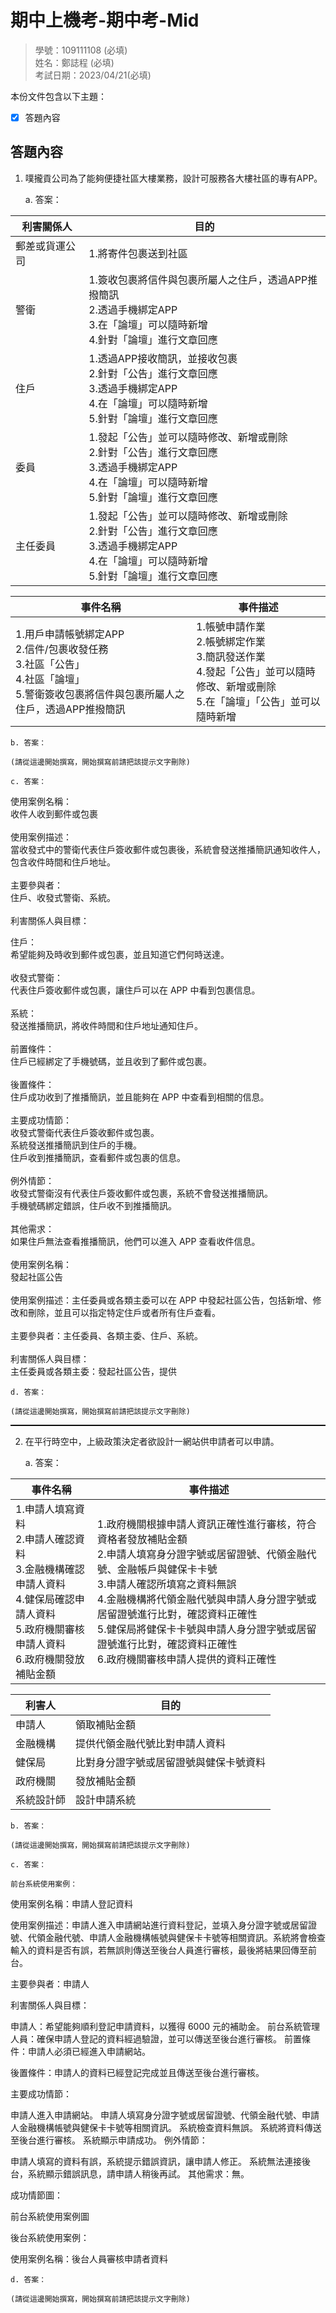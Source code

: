 # 期中上機考-期中考-Mid

>學號：109111108 (必填)
><br />
>姓名：鄭誌程 (必填)
><br />
>考試日期：2023/04/21(必填)
><br />

本份文件包含以下主題：
- [x] 答題內容

## 答題內容
1. 噗攏貢公司為了能夠便捷社區大樓業務，設計可服務各大樓社區的專有APP。

    a. 答案：

|利害關係人|目的|
|----|----|
|郵差或貨運公司|1.將寄件包裹送到社區|
|警衛|1.簽收包裹將信件與包裹所屬人之住戶，透過APP推撥簡訊<br />2.透過手機綁定APP<br />3.在「論壇」可以隨時新增<br />4.針對「論壇」進行文章回應|
|住戶|1.透過APP接收簡訊，並接收包裹<br />2.針對「公告」進行文章回應<br />3.透過手機綁定APP<br />4.在「論壇」可以隨時新增<br />5.針對「論壇」進行文章回應|
|委員|1.發起「公告」並可以隨時修改、新增或刪除<br />2.針對「公告」進行文章回應<br />3.透過手機綁定APP<br />4.在「論壇」可以隨時新增<br />5.針對「論壇」進行文章回應| 
|主任委員| 1.發起「公告」並可以隨時修改、新增或刪除<br />2.針對「公告」進行文章回應<br />3.透過手機綁定APP<br />4.在「論壇」可以隨時新增<br />5.針對「論壇」進行文章回應|

|事件名稱|事件描述|
|----|----|
|1.用戶申請帳號綁定APP<br />2.信件/包裹收發任務<br />3.社區「公告」<br />4.社區「論壇」<br />5.警衛簽收包裹將信件與包裹所屬人之住戶，透過APP推撥簡訊|1.帳號申請作業<br />2.帳號綁定作業<br />3.簡訊發送作業<br />4.發起「公告」並可以隨時修改、新增或刪除<br />5.在「論壇」「公告」並可以隨時新增|

    b. 答案：

    (請從這邊開始撰寫，開始撰寫前請把該提示文字刪除)

    c. 答案：

   使用案例名稱：<br />收件人收到郵件或包裹<br /><br />
使用案例描述：<br />當收發式中的警衛代表住戶簽收郵件或包裹後，系統會發送推播簡訊通知收件人，包含收件時間和住戶地址。<br /><br />
主要參與者：<br />住戶、收發式警衛、系統。<br /><br />
利害關係人與目標：

住戶：<br />希望能夠及時收到郵件或包裹，並且知道它們何時送達。<br /><br />
收發式警衛：<br />代表住戶簽收郵件或包裹，讓住戶可以在 APP 中看到包裹信息。<br /><br />
系統：<br />發送推播簡訊，將收件時間和住戶地址通知住戶。<br /><br />
前置條件：<br />住戶已經綁定了手機號碼，並且收到了郵件或包裹。<br /><br />
後置條件：<br />住戶成功收到了推播簡訊，並且能夠在 APP 中查看到相關的信息。<br /><br />
主要成功情節：<br />
收發式警衛代表住戶簽收郵件或包裹。<br />
系統發送推播簡訊到住戶的手機。<br />
住戶收到推播簡訊，查看郵件或包裹的信息。<br /><br />
例外情節：<br />
收發式警衛沒有代表住戶簽收郵件或包裹，系統不會發送推播簡訊。<br />
手機號碼綁定錯誤，住戶收不到推播簡訊。<br /><br />
其他需求：<br />如果住戶無法查看推播簡訊，他們可以進入 APP 查看收件信息。<br /><br />
使用案例名稱：<br />發起社區公告<br /><br />
使用案例描述：主任委員或各類主委可以在 APP 中發起社區公告，包括新增、修改和刪除，並且可以指定特定住戶或者所有住戶查看。<br /><br />
主要參與者：主任委員、各類主委、住戶、系統。<br /><br />
利害關係人與目標：<br />
主任委員或各類主委：發起社區公告，提供<br />

    d. 答案：

    (請從這邊開始撰寫，開始撰寫前請把該提示文字刪除)


<hr style="border-top:0.5px solid black;"/>

2. 在平行時空中，上級政策決定者欲設計一網站供申請者可以申請。

    a. 答案：

|事件名稱|事件描述|
|----|----|
|1.申請人填寫資料<br />2.申請人確認資料<br />3.金融機構確認申請人資料<br />4.健保局確認申請人資料<br />5.政府機關審核申請人資料<br />6.政府機關發放補貼金額|1.政府機關根據申請人資訊正確性進行審核，符合資格者發放補貼金額<br />2.申請人填寫身分證字號或居留證號、代領金融代號、金融帳戶與健保卡卡號<br />3.申請人確認所填寫之資料無誤<br />4.金融機構將代領金融代號與申請人身分證字號或居留證號進行比對，確認資料正確性<br />5.健保局將健保卡卡號與申請人身分證字號或居留證號進行比對，確認資料正確性<br />6.政府機關審核申請人提供的資料正確性<br />|


|利害人|目的|
|----|----|
|申請人|	領取補貼金額|
|金融機構	|提供代領金融代號比對申請人資料|
|健保局|	比對身分證字號或居留證號與健保卡號資料|
|政府機關|	發放補貼金額|
|系統設計師|	設計申請系統|

    b. 答案：

    (請從這邊開始撰寫，開始撰寫前請把該提示文字刪除)

    c. 答案：

    前台系統使用案例：

使用案例名稱：申請人登記資料

使用案例描述：申請人進入申請網站進行資料登記，並填入身分證字號或居留證號、代領金融代號、申請人金融機構帳號與健保卡卡號等相關資訊。系統將會檢查輸入的資料是否有誤，若無誤則傳送至後台人員進行審核，最後將結果回傳至前台。

主要參與者：申請人

利害關係人與目標：

申請人：希望能夠順利登記申請資料，以獲得 6000 元的補助金。
前台系統管理人員：確保申請人登記的資料經過驗證，並可以傳送至後台進行審核。
前置條件：申請人必須已經進入申請網站。

後置條件：申請人的資料已經登記完成並且傳送至後台進行審核。

主要成功情節：

申請人進入申請網站。
申請人填寫身分證字號或居留證號、代領金融代號、申請人金融機構帳號與健保卡卡號等相關資訊。
系統檢查資料無誤。
系統將資料傳送至後台進行審核。
系統顯示申請成功。
例外情節：

申請人填寫的資料有誤，系統提示錯誤資訊，讓申請人修正。
系統無法連接後台，系統顯示錯誤訊息，請申請人稍後再試。
其他需求：無。

成功情節圖：

前台系統使用案例圖

後台系統使用案例：

使用案例名稱：後台人員審核申請者資料

    d. 答案：

    (請從這邊開始撰寫，開始撰寫前請把該提示文字刪除)